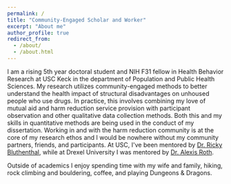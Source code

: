 ```yaml
---
permalink: /
title: "Community-Engaged Scholar and Worker"
excerpt: "About me"
author_profile: true
redirect_from: 
  - /about/
  - /about.html
---
```


I am a rising 5th year doctoral student and NIH F31 fellow in Health Behavior Research at USC Keck in the department of Population and Public Health Sciences. My research utilizes community-engaged methods to better understand the health impact of structural disadvantages on unhoused people who use drugs. In practice, this involves combining my love of mutual aid and harm reduction service provision with participant observation and other qualitative data collection methods. Both this and my skills in quantitative methods are being used in the conduct of my dissertation. Working in and with the harm reduction community is at the core of my research ethos and I would be nowhere without my community partners, friends, and participants. At USC, I've been mentored by [Dr. Ricky Bluthenthal](https://profiles.sc-ctsi.org/ricky.bluthenthal), while at Drexel University I was mentored by [Dr. Alexis Roth](https://drexel.edu/dornsife/academics/faculty/Alexis%20Roth/). 

Outside of academics I enjoy spending time with my wife and family, hiking, rock climbing and bouldering, coffee, and playing Dungeons & Dragons. 

